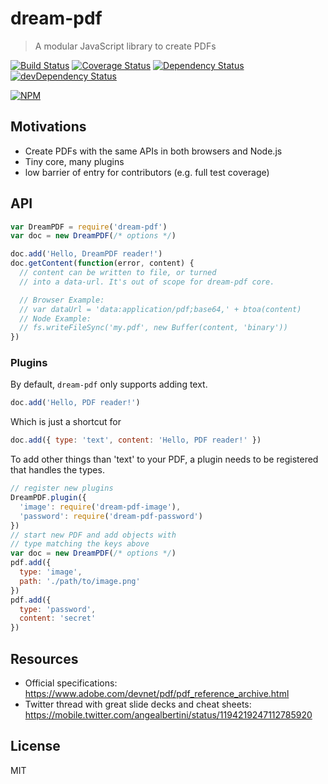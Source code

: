 # dream-pdf

> A modular JavaScript library to create PDFs

[![Build Status](https://travis-ci.org/gr2m/dream-pdf.svg?branch=master)](https://travis-ci.org/gr2m/dream-pdf)
[![Coverage Status](https://coveralls.io/repos/gr2m/dream-pdf/badge.svg?branch=master)](https://coveralls.io/r/gr2m/dream-pdf?branch=master)
[![Dependency Status](https://david-dm.org/gr2m/dream-pdf.svg)](https://david-dm.org/gr2m/dream-pdf)
[![devDependency Status](https://david-dm.org/gr2m/dream-pdf/dev-status.svg)](https://david-dm.org/gr2m/dream-pdf#info=devDependencies)

[![NPM](https://nodei.co/npm/dream-pdf.png?downloads=true&downloadRank=true&stars=true)](https://nodei.co/npm/dream-pdf/)

## Motivations

- Create PDFs with the same APIs in both browsers and Node.js
- Tiny core, many plugins
- low barrier of entry for contributors (e.g. full test coverage)

## API

```js
var DreamPDF = require('dream-pdf')
var doc = new DreamPDF(/* options */)

doc.add('Hello, DreamPDF reader!')
doc.getContent(function(error, content) {
  // content can be written to file, or turned
  // into a data-url. It's out of scope for dream-pdf core.

  // Browser Example:
  // var dataUrl = 'data:application/pdf;base64,' + btoa(content)
  // Node Example:
  // fs.writeFileSync('my.pdf', new Buffer(content, 'binary'))
})
```

### Plugins

By default, `dream-pdf` only supports adding text.

```js
doc.add('Hello, PDF reader!')
```

Which is just a shortcut for

```js
doc.add({ type: 'text', content: 'Hello, PDF reader!' })
```

To add other things than 'text' to your PDF, a plugin
needs to be registered that handles the types.

```js
// register new plugins
DreamPDF.plugin({
  'image': require('dream-pdf-image'),
  'password': require('dream-pdf-password')
})
// start new PDF and add objects with
// type matching the keys above
var doc = new DreamPDF(/* options */)
pdf.add({
  type: 'image',
  path: './path/to/image.png'
})
pdf.add({
  type: 'password',
  content: 'secret'
})
```

## Resources

- Official specifications: https://www.adobe.com/devnet/pdf/pdf_reference_archive.html
- Twitter thread with great slide decks and cheat sheets: https://mobile.twitter.com/angealbertini/status/1194219247112785920

## License

MIT

